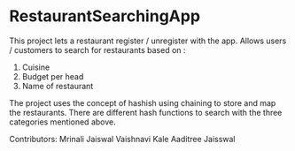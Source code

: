 # RestaurantSearchingApp
This project lets a restaurant register / unregister with the app.
Allows users / customers to search for restaurants based on :
  1. Cuisine
  2. Budget per head
  3. Name of restaurant
  
The project uses the concept of hashish using chaining to store and map the restaurants.
There are different hash functions to search with the three categories mentioned above.


Contributors:
Mrinali Jaiswal
Vaishnavi Kale
Aaditree Jaisswal

